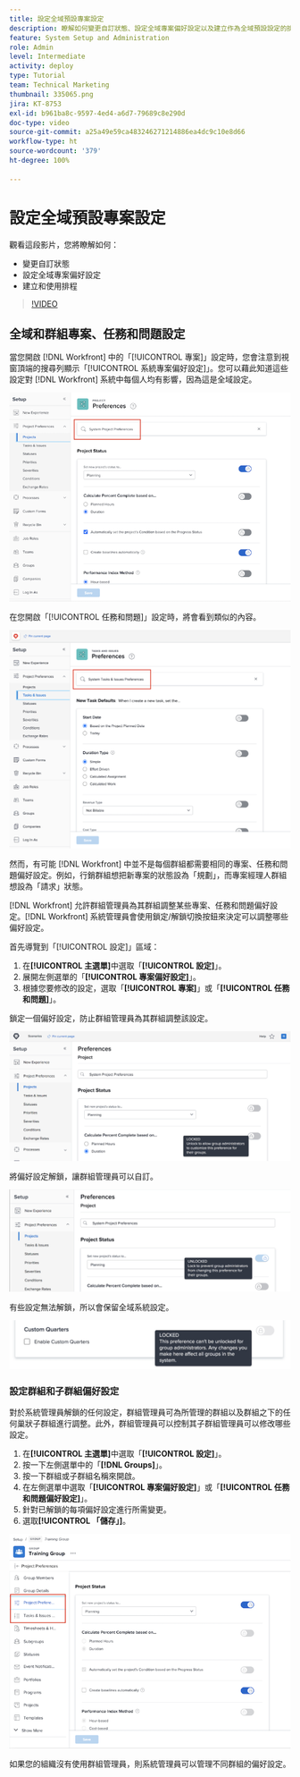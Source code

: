 ```yaml
---
title: 設定全域預設專案設定
description: 瞭解如何變更自訂狀態、設定全域專案偏好設定以及建立作為全域預設設定的排程。
feature: System Setup and Administration
role: Admin
level: Intermediate
activity: deploy
type: Tutorial
team: Technical Marketing
thumbnail: 335065.png
jira: KT-8753
exl-id: b961ba8c-9597-4ed4-a6d7-79689c8e290d
doc-type: video
source-git-commit: a25a49e59ca483246271214886ea4dc9c10e8d66
workflow-type: ht
source-wordcount: '379'
ht-degree: 100%

---
```


# 設定全域預設專案設定

<!---
21.4 updates have been made
--->

觀看這段影片，您將瞭解如何：

* 變更自訂狀態
* 設定全域專案偏好設定
* 建立和使用排程

>[!VIDEO](https://video.tv.adobe.com/v/335065/?quality=12&learn=on)

## 全域和群組專案、任務和問題設定

當您開啟 [!DNL Workfront] 中的「[!UICONTROL 專案]」設定時，您會注意到視窗頂端的搜尋列顯示「[!UICONTROL 系統專案偏好設定]」。您可以藉此知道這些設定對 [!DNL Workfront] 系統中每個人均有影響，因為這是全域設定。

![[!UICONTROL 專案偏好設定]頁面，位於[!UICONTROL 設定]](assets/admin-fund-system-project-preferences-1.png)

在您開啟「[!UICONTROL 任務和問題]」設定時，將會看到類似的內容。

![[!UICONTROL 任務和問題偏好設定]，位於[!UICONTROL 設定]](assets/admin-fund-task-issue-preferences-2.png)

然而，有可能 [!DNL Workfront] 中並不是每個群組都需要相同的專案、任務和問題偏好設定。例如，行銷群組想把新專案的狀態設為「規劃」，而專案經理人群組想設為「請求」狀態。

[!DNL Workfront] 允許群組管理員為其群組調整某些專案、任務和問題偏好設定。[!DNL Workfront] 系統管理員會使用鎖定/解鎖切換按鈕來決定可以調整哪些偏好設定。

首先導覽到「[!UICONTROL 設定]」區域：

1. 在&#x200B;**[!UICONTROL 主選單]**&#x200B;中選取「**[!UICONTROL 設定]**」。
1. 展開左側選單的「**[!UICONTROL 專案偏好設定]**」。
1. 根據您要修改的設定，選取「**[!UICONTROL 專案]**」或「**[!UICONTROL 任務和問題]**」。

鎖定一個偏好設定，防止群組管理員為其群組調整該設定。

![偏好設定已鎖定的訊息](assets/admin-fund-preferences-locked-3.png)

將偏好設定解鎖，讓群組管理員可以自訂。

![偏好設定已解鎖的訊息](assets/admin-fund-preferences-unlocked-4.png)

有些設定無法解鎖，所以會保留全域系統設定。

![偏好設定已鎖定的訊息](assets/admin-fund-preferences-always-locked-5.png)

### 設定群組和子群組偏好設定

對於系統管理員解鎖的任何設定，群組管理員可為所管理的群組以及群組之下的任何巢狀子群組進行調整。此外，群組管理員可以控制其子群組管理員可以修改哪些設定。

1. 在&#x200B;**[!UICONTROL 主選單]**&#x200B;中選取「**[!UICONTROL 設定]**」。
1. 按一下左側選單中的「**[!DNL Groups]**」。
1. 按一下群組或子群組名稱來開啟。
1. 在左側選單中選取「**[!UICONTROL 專案偏好設定]**」或「**[!UICONTROL 任務和問題偏好設定]**」。
1. 針對已解鎖的每項偏好設定進行所需變更。
1. 選取&#x200B;**[!UICONTROL 「儲存」]**。

![[!UICONTROL 專案狀態]區段，位於[!UICONTROL 群組]頁面](assets/admin-fund-group-preferences.png)

如果您的組織沒有使用群組管理員，則系統管理員可以管理不同群組的偏好設定。

<!---
learn more URLs and guides
Create or edit a group status 
Group administrators 
Configure system-wide project preferences 
Configure project preferences for a group 
Configure task and issue preferences for a group 
Create and modify a group’s schedule 
--->
